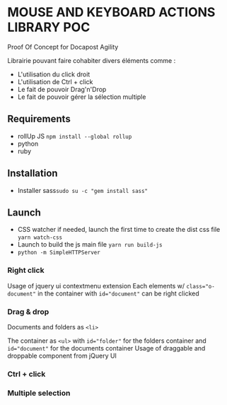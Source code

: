 # MOUSE AND KEYBOARD ACTIONS LIBRARY POC
Proof Of Concept for Docapost Agility

Librairie pouvant faire cohabiter divers éléments comme :

* L'utilisation du click droit
* L'utilisation de Ctrl + click
* Le fait de pouvoir Drag'n'Drop
* Le fait de pouvoir gérer la sélection multiple


## Requirements
* rollUp JS  ```npm install --global rollup```
* python
* ruby

## Installation
* Installer sass``` sudo su -c "gem install sass" ```

## Launch
* CSS watcher if needed, launch the first time to create the dist css file ``` yarn watch-css ```
* Launch to build the js main file ``` yarn run build-js ```
* ``` python -m SimpleHTTPServer ```

### Right click
Usage of jquery ui contextmenu extension
Each elements w/ ```class="o-document"``` in the container with ```id="document"``` can be right clicked

### Drag & drop
Documents and folders as ```<li>```

The container as ```<ul>``` with ```id="folder"``` for the folders container and ```id="document"``` for the documents container
Usage of draggable and droppable component from jQuery UI

### Ctrl + click

### Multiple selection